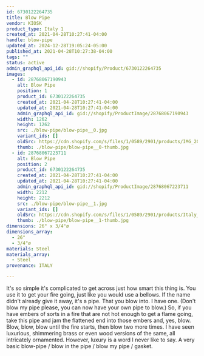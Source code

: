 ```yaml
---
id: 6730122264735
title: Blow Pipe
vendor: KIOSK
product_type: Italy 1
created_at: 2021-04-28T10:27:41-04:00
handle: blow-pipe
updated_at: 2024-12-28T19:05:24-05:00
published_at: 2021-04-28T10:27:38-04:00
tags: ""
status: active
admin_graphql_api_id: gid://shopify/Product/6730122264735
images:
  - id: 28768067190943
    alt: Blow Pipe
    position: 1
    product_id: 6730122264735
    created_at: 2021-04-28T10:27:41-04:00
    updated_at: 2021-04-28T10:27:41-04:00
    admin_graphql_api_id: gid://shopify/ProductImage/28768067190943
    width: 1262
    height: 1262
    src: ./blow-pipe/blow-pipe__0.jpg
    variant_ids: []
    oldSrc: https://cdn.shopify.com/s/files/1/0589/2901/products/IMG_20181118_144057.jpg?v=1619620061
    thumb: ./blow-pipe/blow-pipe__0-thumb.jpg
  - id: 28768067223711
    alt: Blow Pipe
    position: 2
    product_id: 6730122264735
    created_at: 2021-04-28T10:27:41-04:00
    updated_at: 2021-04-28T10:27:41-04:00
    admin_graphql_api_id: gid://shopify/ProductImage/28768067223711
    width: 2212
    height: 2212
    src: ./blow-pipe/blow-pipe__1.jpg
    variant_ids: []
    oldSrc: https://cdn.shopify.com/s/files/1/0589/2901/products/Italy_-_Blow_Pipe.jpg?v=1619620061
    thumb: ./blow-pipe/blow-pipe__1-thumb.jpg
dimensions: 26" x 3/4"ø
dimensions_array:
  - 26"
  - 3/4"ø
materials: Steel
materials_array:
  - Steel
provenance: ITALY

---
```


It's so simple it's complicated to get across just how smart this thing is. You use it to get your fire going, just like you would use a bellows. If the name didn't already give it away, it's a pipe. That you blow into. I have one. (Don't blow my pipe please, you can now have your own pipe to blow.) So, if you have embers of sorts in a fire that are not hot enough to get a flame going, take this pipe and jam the flattened end into those embers and, yes, blow. Blow, blow, blow until the fire starts, then blow two more times. I have seen luxurious, shimmering brass or even wood versions of the same, all intricately ornamented. However, luxury is a word I never like to say. A very basic blow-pipe / blow in the pipe / blow my pipe / gasket.